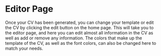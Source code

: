 # Editor Page

Once your CV has been generated, you can change your template or edit the CV by clicking the edit button on the home page. This will take you to the editor page, and here you can edit almost all information in the CV as well as add or remove any information. The colors that make up the template of the CV, as well as the font colors, can also be changed here to match your needs.

